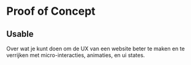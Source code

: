 # Proof of Concept

## Usable

Over wat je kunt doen om de UX van een website beter te maken en te verrijken met micro-interacties, animaties, en ui states.

<!--

## Aanpak

Over de usabel laag van de piramide (Wat is UX eigenlijk?)
Herhaling: Over feedback/feedforward, gestalt/grouping van info (en cognitive overload), over visuele hierarchie, over micro interacties en animatie.
UI states
Animaties: Disney principes
Micro interacties




-->

